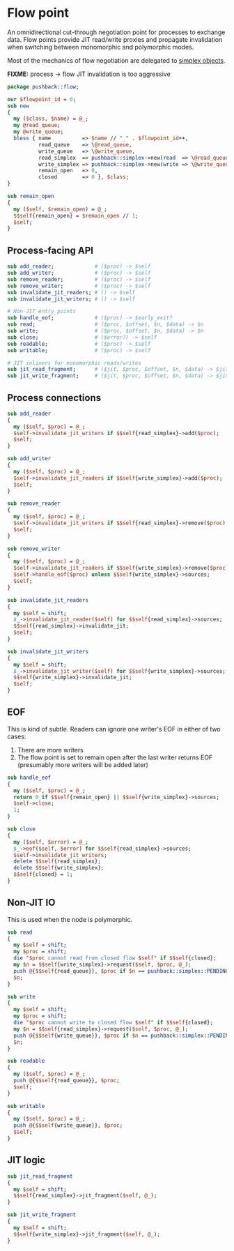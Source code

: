 # Flow point
An omnidirectional cut-through negotiation point for processes to exchange data.
Flow points provide JIT read/write proxies and propagate invalidation when
switching between monomorphic and polymorphic modes.

Most of the mechanics of flow negotiation are delegated to [simplex
objects](simplex.md).

**FIXME:** process -> flow JIT invalidation is too aggressive

```perl
package pushback::flow;

our $flowpoint_id = 0;
sub new
{
  my ($class, $name) = @_;
  my @read_queue;
  my @write_queue;
  bless { name          => $name // "_" . $flowpoint_id++,
          read_queue    => \@read_queue,
          write_queue   => \@write_queue,
          read_simplex  => pushback::simplex->new(read  => \@read_queue),
          write_simplex => pushback::simplex->new(write => \@write_queue),
          remain_open   => 0,
          closed        => 0 }, $class;
}

sub remain_open
{
  my ($self, $remain_open) = @_;
  $$self{remain_open} = $remain_open // 1;
  $self;
}
```


## Process-facing API
```perl
sub add_reader;             # ($proc) -> $self
sub add_writer;             # ($proc) -> $self
sub remove_reader;          # ($proc) -> $self
sub remove_writer;          # ($proc) -> $self
sub invalidate_jit_readers; # () -> $self
sub invalidate_jit_writers; # () -> $self

# Non-JIT entry points
sub handle_eof;             # ($proc) -> $early_exit?
sub read;                   # ($proc, $offset, $n, $data) -> $n
sub write;                  # ($proc, $offset, $n, $data) -> $n
sub close;                  # ($error?) -> $self
sub readable;               # ($proc) -> $self
sub writable;               # ($proc) -> $self

# JIT inliners for monomorphic reads/writes
sub jit_read_fragment;      # ($jit, $proc, $offset, $n, $data) -> $jit
sub jit_write_fragment;     # ($jit, $proc, $offset, $n, $data) -> $jit
```


## Process connections
```perl
sub add_reader
{
  my ($self, $proc) = @_;
  $self->invalidate_jit_writers if $$self{read_simplex}->add($proc);
  $self;
}

sub add_writer
{
  my ($self, $proc) = @_;
  $self->invalidate_jit_readers if $$self{write_simplex}->add($proc);
  $self;
}

sub remove_reader
{
  my ($self, $proc) = @_;
  $self->invalidate_jit_writers if $$self{read_simplex}->remove($proc);
  $self;
}

sub remove_writer
{
  my ($self, $proc) = @_;
  $self->invalidate_jit_readers if $$self{write_simplex}->remove($proc);
  $self->handle_eof($proc) unless $$self{write_simplex}->sources;
  $self;
}

sub invalidate_jit_readers
{
  my $self = shift;
  $_->invalidate_jit_reader($self) for $$self{read_simplex}->sources;
  $$self{read_simplex}->invalidate_jit;
  $self;
}

sub invalidate_jit_writers
{
  my $self = shift;
  $_->invalidate_jit_writer($self) for $$self{write_simplex}->sources;
  $$self{write_simplex}->invalidate_jit;
  $self;
}
```

## EOF
This is kind of subtle. Readers can ignore one writer's EOF in either of two
cases:

1. There are more writers
2. The flow point is set to remain open after the last writer returns EOF
   (presumably more writers will be added later)

```perl
sub handle_eof
{
  my ($self, $proc) = @_;
  return 0 if $$self{remain_open} || $$self{write_simplex}->sources;
  $self->close;
  1;
}

sub close
{
  my ($self, $error) = @_;
  $_->eof($self, $error) for $$self{read_simplex}->sources;
  $self->invalidate_jit_writers;
  delete $$self{read_simplex};
  delete $$self{write_simplex};
  $$self{closed} = 1;
}
```


## Non-JIT IO
This is used when the node is polymorphic.

```perl
sub read
{
  my $self = shift;
  my $proc = shift;
  die "$proc cannot read from closed flow $self" if $$self{closed};
  my $n = $$self{write_simplex}->request($self, $proc, @_);
  push @{$$self{read_queue}}, $proc if $n == pushback::simplex::PENDING;
  $n;
}

sub write
{
  my $self = shift;
  my $proc = shift;
  die "$proc cannot write to closed flow $self" if $$self{closed};
  my $n = $$self{read_simplex}->request($self, $proc, @_);
  push @{$$self{write_queue}}, $proc if $n == pushback::simplex::PENDING;
  $n;
}

sub readable
{
  my ($self, $proc) = @_;
  push @{$$self{read_queue}}, $proc;
  $self;
}

sub writable
{
  my ($self, $proc) = @_;
  push @{$$self{write_queue}}, $proc;
  $self;
}
```


## JIT logic
```perl
sub jit_read_fragment
{
  my $self = shift;
  $$self{read_simplex}->jit_fragment($self, @_);
}

sub jit_write_fragment
{
  my $self = shift;
  $$self{write_simplex}->jit_fragment($self, @_);
}
```
